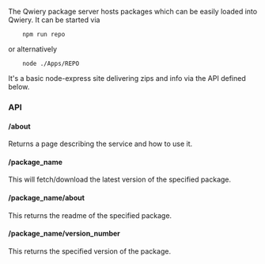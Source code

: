 
The Qwiery package server hosts packages which can be easily loaded into Qwiery.
It can be started via

        npm run repo
        
or alternatively

        node ./Apps/REPO
        
It's a basic node-express site delivering zips and info via the API defined below.

             

### API

#### /about

Returns a page describing the service and how to use it.

#### /package_name

This will fetch/download the latest version of the specified package.

#### /package_name/about

This returns the readme of the specified package.

#### /package_name/version_number

This returns the specified version of the package.


